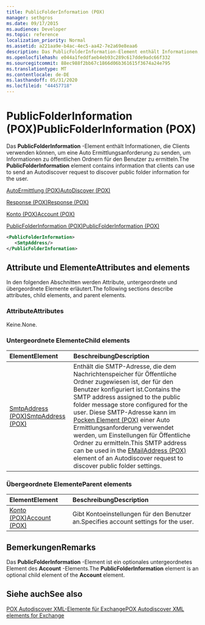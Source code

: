 ```yaml
---
title: PublicFolderInformation (POX)
manager: sethgros
ms.date: 09/17/2015
ms.audience: Developer
ms.topic: reference
localization_priority: Normal
ms.assetid: a221aa9e-b4ac-4ec5-aa42-7e2a69e8eaa6
description: Das PublicFolderInformation-Element enthält Informationen, die Clients verwenden können, um eine Auto Ermittlungsanforderung zu senden, um Informationen zu öffentlichen Ordnern für den Benutzer zu ermitteln.
ms.openlocfilehash: e044a1feddfaeb4eb93c289c617dde9adc66f332
ms.sourcegitcommit: 88ec988f2bb67c1866d06b361615f3674a24e795
ms.translationtype: MT
ms.contentlocale: de-DE
ms.lasthandoff: 05/31/2020
ms.locfileid: "44457718"
---
```

# <a name="publicfolderinformation-pox"></a><span data-ttu-id="8c0a0-103">PublicFolderInformation (POX)</span><span class="sxs-lookup"><span data-stu-id="8c0a0-103">PublicFolderInformation (POX)</span></span>

<span data-ttu-id="8c0a0-104">Das **PublicFolderInformation** -Element enthält Informationen, die Clients verwenden können, um eine Auto Ermittlungsanforderung zu senden, um Informationen zu öffentlichen Ordnern für den Benutzer zu ermitteln.</span><span class="sxs-lookup"><span data-stu-id="8c0a0-104">The **PublicFolderInformation** element contains information that clients can use to send an Autodiscover request to discover public folder information for the user.</span></span> 
  
[<span data-ttu-id="8c0a0-105">AutoErmittlung (POX)</span><span class="sxs-lookup"><span data-stu-id="8c0a0-105">AutoDiscover (POX)</span></span>](autodiscover-pox.md)
  
[<span data-ttu-id="8c0a0-106">Response (POX)</span><span class="sxs-lookup"><span data-stu-id="8c0a0-106">Response (POX)</span></span>](response-pox.md)
  
[<span data-ttu-id="8c0a0-107">Konto (POX)</span><span class="sxs-lookup"><span data-stu-id="8c0a0-107">Account (POX)</span></span>](account-pox.md)
  
[<span data-ttu-id="8c0a0-108">PublicFolderInformation (POX)</span><span class="sxs-lookup"><span data-stu-id="8c0a0-108">PublicFolderInformation (POX)</span></span>](publicfolderinformation-pox.md)
  
```XML
<PublicFolderInformation>
   <SmtpAddress/>
</PublicFolderInformation>
```

## <a name="attributes-and-elements"></a><span data-ttu-id="8c0a0-109">Attribute und Elemente</span><span class="sxs-lookup"><span data-stu-id="8c0a0-109">Attributes and elements</span></span>

<span data-ttu-id="8c0a0-110">In den folgenden Abschnitten werden Attribute, untergeordnete und übergeordnete Elemente erläutert.</span><span class="sxs-lookup"><span data-stu-id="8c0a0-110">The following sections describe attributes, child elements, and parent elements.</span></span>
  
### <a name="attributes"></a><span data-ttu-id="8c0a0-111">Attribute</span><span class="sxs-lookup"><span data-stu-id="8c0a0-111">Attributes</span></span>

<span data-ttu-id="8c0a0-112">Keine.</span><span class="sxs-lookup"><span data-stu-id="8c0a0-112">None.</span></span>
  
### <a name="child-elements"></a><span data-ttu-id="8c0a0-113">Untergeordnete Elemente</span><span class="sxs-lookup"><span data-stu-id="8c0a0-113">Child elements</span></span>

|<span data-ttu-id="8c0a0-114">**Element**</span><span class="sxs-lookup"><span data-stu-id="8c0a0-114">**Element**</span></span>|<span data-ttu-id="8c0a0-115">**Beschreibung**</span><span class="sxs-lookup"><span data-stu-id="8c0a0-115">**Description**</span></span>|
|:-----|:-----|
|[<span data-ttu-id="8c0a0-116">SmtpAddress (POX)</span><span class="sxs-lookup"><span data-stu-id="8c0a0-116">SmtpAddress (POX)</span></span>](smtpaddress-pox.md) <br/> |<span data-ttu-id="8c0a0-117">Enthält die SMTP-Adresse, die dem Nachrichtenspeicher für Öffentliche Ordner zugewiesen ist, der für den Benutzer konfiguriert ist.</span><span class="sxs-lookup"><span data-stu-id="8c0a0-117">Contains the SMTP address assigned to the public folder message store configured for the user.</span></span> <span data-ttu-id="8c0a0-118">Diese SMTP-Adresse kann im [Pocken Element (POX)](emailaddress-pox.md) einer Auto Ermittlungsanforderung verwendet werden, um Einstellungen für Öffentliche Ordner zu ermitteln.</span><span class="sxs-lookup"><span data-stu-id="8c0a0-118">This SMTP address can be used in the [EMailAddress (POX)](emailaddress-pox.md) element of an Autodiscover request to discover public folder settings.</span></span>  <br/> |
   
### <a name="parent-elements"></a><span data-ttu-id="8c0a0-119">Übergeordnete Elemente</span><span class="sxs-lookup"><span data-stu-id="8c0a0-119">Parent elements</span></span>

|<span data-ttu-id="8c0a0-120">**Element**</span><span class="sxs-lookup"><span data-stu-id="8c0a0-120">**Element**</span></span>|<span data-ttu-id="8c0a0-121">**Beschreibung**</span><span class="sxs-lookup"><span data-stu-id="8c0a0-121">**Description**</span></span>|
|:-----|:-----|
|[<span data-ttu-id="8c0a0-122">Konto (POX)</span><span class="sxs-lookup"><span data-stu-id="8c0a0-122">Account (POX)</span></span>](account-pox.md) <br/> |<span data-ttu-id="8c0a0-123">Gibt Kontoeinstellungen für den Benutzer an.</span><span class="sxs-lookup"><span data-stu-id="8c0a0-123">Specifies account settings for the user.</span></span>  <br/> |
   
## <a name="remarks"></a><span data-ttu-id="8c0a0-124">Bemerkungen</span><span class="sxs-lookup"><span data-stu-id="8c0a0-124">Remarks</span></span>

<span data-ttu-id="8c0a0-125">Das **PublicFolderInformation** -Element ist ein optionales untergeordnetes Element des **Account** -Elements.</span><span class="sxs-lookup"><span data-stu-id="8c0a0-125">The **PublicFolderInformation** element is an optional child element of the **Account** element.</span></span> 
  
## <a name="see-also"></a><span data-ttu-id="8c0a0-126">Siehe auch</span><span class="sxs-lookup"><span data-stu-id="8c0a0-126">See also</span></span>



[<span data-ttu-id="8c0a0-127">POX Autodiscover XML-Elemente für Exchange</span><span class="sxs-lookup"><span data-stu-id="8c0a0-127">POX Autodiscover XML elements for Exchange</span></span>](pox-autodiscover-xml-elements-for-exchange.md)

